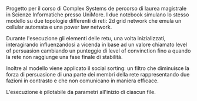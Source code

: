 Progetto per il corso di Complex Systems de percorso di laurea magistrale in Scienze Informatiche presso UniMore.
I due notebook simulano lo stesso modello su due topologie differenti di reti: 2d grid network che emula un cellular automata e una power law network.

Durante l'esecuzione gli elementi delle retu, una volta inizializzati, interagirando influenzandosi a vicenda in base ad un valore 
chiamato level of persuasion cambiando un punteggio di level of convinction fino a quando la rete non raggiunge una fase finale di stabilità.

Inoltre al modello viene applicato il social sorting: un filtro che diminuisce la forza di persuasione di una parte dei membri della rete rappresentando due fazioni in contrasto e 
che non comunicano in maniera efficace.

L'esecuzione è pilotabile da parametri all'inizio di ciascun file.
